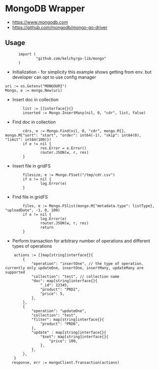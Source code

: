 # MongoDB Wrapper
- https://www.mongodb.com
- https://github.com/mongodb/mongo-go-driver

## Usage
```
      import (
              "github.com/kelchy/go-lib/mongo"
      )
```
- Initialization - for simplicity this example shows getting from env. but developer can opt to use config manager
```
uri := os.Getenv("MONGOURI")
Mongo, e := mongo.New(uri)
```
- Insert doc in collection
```
        list := []interface{}{}
        inserted := Mongo.InsertMany(nil, 0, "cdr", list, false)
```
- Find doc in collection
```
        cdrs, e := Mongo.Find(nil, 0, "cdr", mongo.M{}, mongo.M{"sort": "start", "order": int64(-1), "skip": int64(0), "limit": int64(100)})
        if e != nil {
                res.Error = e.Error()
                router.JSON(w, r, res)
        }
```
- Insert file in gridFS
```
        filesize, e := Mongo.FSset("/tmp/cdr.csv")
        if e != nil {
                log.Error(e)
        }
```
- Find file in gridFS
```
        files, e := Mongo.FSlist(mongo.M{"metadata.type": listType}, "uploadDate", -1, 0, 100)
        if e != nil {
                log.Error(e)
                router.JSON(w, r, res)
                return
        }
```

- Perform transaction for arbitrary number of operations and different types of operations
```
    actions := []map[string]interface{}{
        {
            "operation": "insertOne", // the type of operation. currently only updateOne, insertOne, insertMany, updateMany are supported
            "collection": "test", // collection name
            "doc": map[string]interface{}{
                "_id": 12345,
                "product": "PRD2",
                "price": 5,
            },
        },
        {
            "operation": "updateOne",
            "collection": "test",
			"filter": map[string]interface{}{
				"product": "PRD6",
			},
			"update" : map[string]interface{}{
				"$set": map[string]interface{}{
					"price": 100,
				},
			},
        },
    }
   response, err := mongoClient.Transaction(actions)
```
